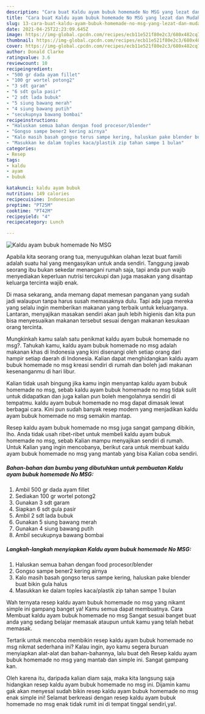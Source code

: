 ```yaml
---
description: "Cara buat Kaldu ayam bubuk homemade No MSG yang lezat dan Mudah Dibuat"
title: "Cara buat Kaldu ayam bubuk homemade No MSG yang lezat dan Mudah Dibuat"
slug: 13-cara-buat-kaldu-ayam-bubuk-homemade-no-msg-yang-lezat-dan-mudah-dibuat
date: 2021-04-25T22:23:09.645Z
image: https://img-global.cpcdn.com/recipes/ecb11e521f80e2c3/680x482cq70/kaldu-ayam-bubuk-homemade-no-msg-foto-resep-utama.jpg
thumbnail: https://img-global.cpcdn.com/recipes/ecb11e521f80e2c3/680x482cq70/kaldu-ayam-bubuk-homemade-no-msg-foto-resep-utama.jpg
cover: https://img-global.cpcdn.com/recipes/ecb11e521f80e2c3/680x482cq70/kaldu-ayam-bubuk-homemade-no-msg-foto-resep-utama.jpg
author: Donald Clarke
ratingvalue: 3.6
reviewcount: 10
recipeingredient:
- "500 gr dada ayam fillet"
- "100 gr wortel potong2"
- "3 sdt garam"
- "6 sdt gula pasir"
- "2 sdt lada bubuk"
- "5 siung bawang merah"
- "4 siung bawang putih"
- "secukupnya bawang bombai"
recipeinstructions:
- "Haluskan semua bahan dengan food procesor/blender"
- "Gongso sampe bener2 kering airnya"
- "Kalo masih basah gongso terus sampe kering, haluskan pake blender buat bikin gula halus"
- "Masukkan ke dalam toples kaca/plastik zip tahan sampe 1 bulan"
categories:
- Resep
tags:
- kaldu
- ayam
- bubuk

katakunci: kaldu ayam bubuk 
nutrition: 149 calories
recipecuisine: Indonesian
preptime: "PT25M"
cooktime: "PT42M"
recipeyield: "4"
recipecategory: Lunch

---
```



![Kaldu ayam bubuk homemade No MSG](https://img-global.cpcdn.com/recipes/ecb11e521f80e2c3/680x482cq70/kaldu-ayam-bubuk-homemade-no-msg-foto-resep-utama.jpg)

Apabila kita seorang orang tua, menyuguhkan olahan lezat buat famili adalah suatu hal yang mengasyikan untuk anda sendiri. Tanggung jawab seorang ibu bukan sekedar menangani rumah saja, tapi anda pun wajib menyediakan keperluan nutrisi tercukupi dan juga masakan yang disantap keluarga tercinta wajib enak.

Di masa  sekarang, anda memang dapat memesan panganan yang sudah jadi walaupun tanpa harus susah memasaknya dulu. Tapi ada juga mereka yang selalu ingin memberikan makanan yang terbaik untuk keluarganya. Lantaran, menyajikan masakan sendiri akan jauh lebih higienis dan kita pun bisa menyesuaikan makanan tersebut sesuai dengan makanan kesukaan orang tercinta. 



Mungkinkah kamu salah satu penikmat kaldu ayam bubuk homemade no msg?. Tahukah kamu, kaldu ayam bubuk homemade no msg adalah makanan khas di Indonesia yang kini disenangi oleh setiap orang dari hampir setiap daerah di Indonesia. Kalian dapat menghidangkan kaldu ayam bubuk homemade no msg kreasi sendiri di rumah dan boleh jadi makanan kesenanganmu di hari libur.

Kalian tidak usah bingung jika kamu ingin menyantap kaldu ayam bubuk homemade no msg, sebab kaldu ayam bubuk homemade no msg tidak sulit untuk didapatkan dan juga kalian pun boleh mengolahnya sendiri di tempatmu. kaldu ayam bubuk homemade no msg dapat dimasak lewat berbagai cara. Kini pun sudah banyak resep modern yang menjadikan kaldu ayam bubuk homemade no msg semakin mantap.

Resep kaldu ayam bubuk homemade no msg juga sangat gampang dibikin, lho. Anda tidak usah ribet-ribet untuk membeli kaldu ayam bubuk homemade no msg, sebab Kalian mampu menyajikan sendiri di rumah. Untuk Kalian yang ingin mencobanya, berikut cara untuk membuat kaldu ayam bubuk homemade no msg yang mantab yang bisa Kalian coba sendiri.

<!--inarticleads1-->

##### Bahan-bahan dan bumbu yang dibutuhkan untuk pembuatan Kaldu ayam bubuk homemade No MSG:

1. Ambil 500 gr dada ayam fillet
1. Sediakan 100 gr wortel potong2
1. Gunakan 3 sdt garam
1. Siapkan 6 sdt gula pasir
1. Ambil 2 sdt lada bubuk
1. Gunakan 5 siung bawang merah
1. Gunakan 4 siung bawang putih
1. Ambil secukupnya bawang bombai




<!--inarticleads2-->

##### Langkah-langkah menyiapkan Kaldu ayam bubuk homemade No MSG:

1. Haluskan semua bahan dengan food procesor/blender
1. Gongso sampe bener2 kering airnya
1. Kalo masih basah gongso terus sampe kering, haluskan pake blender buat bikin gula halus
1. Masukkan ke dalam toples kaca/plastik zip tahan sampe 1 bulan




Wah ternyata resep kaldu ayam bubuk homemade no msg yang nikamt simple ini gampang banget ya! Kamu semua dapat membuatnya. Cara Membuat kaldu ayam bubuk homemade no msg Sangat sesuai banget buat anda yang sedang belajar memasak ataupun untuk kamu yang telah hebat memasak.

Tertarik untuk mencoba membikin resep kaldu ayam bubuk homemade no msg nikmat sederhana ini? Kalau ingin, ayo kamu segera buruan menyiapkan alat-alat dan bahan-bahannya, lalu buat deh Resep kaldu ayam bubuk homemade no msg yang mantab dan simple ini. Sangat gampang kan. 

Oleh karena itu, daripada kalian diam saja, maka kita langsung saja hidangkan resep kaldu ayam bubuk homemade no msg ini. Dijamin kamu gak akan menyesal sudah bikin resep kaldu ayam bubuk homemade no msg enak simple ini! Selamat berkreasi dengan resep kaldu ayam bubuk homemade no msg enak tidak rumit ini di tempat tinggal sendiri,ya!.

